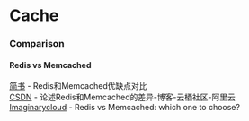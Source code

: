 # Cache




### Comparison
#### Redis vs Memcached
[简书](https://www.jianshu.com/p/6c511b6391a3) - Redis和Memcached优缺点对比 <br/>
[CSDN](https://blog.csdn.net/bamboolsu/article/details/78899497) - 论述Redis和Memcached的差异-博客-云栖社区-阿里云 <br/>
[Imaginarycloud](https://www.imaginarycloud.com/blog/redis-vs-memcached/) - Redis vs Memcached: which one to choose? <br/>